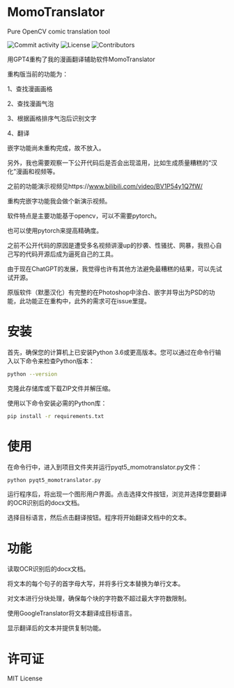 # MomoTranslator
Pure OpenCV comic translation tool

![Commit activity](https://img.shields.io/github/commit-activity/m/alicewish/MomoTranslator)
![License](https://img.shields.io/github/license/alicewish/MomoTranslator)
![Contributors](https://img.shields.io/github/contributors/alicewish/MomoTranslator)


用GPT4重构了我的漫画翻译辅助软件MomoTranslator


重构版当前的功能为：

1、查找漫画画格

2、查找漫画气泡

3、根据画格排序气泡后识别文字

4、翻译


嵌字功能尚未重构完成，故不放入。

另外，我也需要观察一下公开代码后是否会出现滥用，比如生成质量糟糕的“汉化”漫画和视频等。


之前的功能演示视频见https://www.bilibili.com/video/BV1P54y1Q7fW/

重构完嵌字功能我会做个新演示视频。


软件特点是主要功能基于opencv，可以不需要pytorch。

也可以使用pytorch来提高精确度。


之前不公开代码的原因是遭受多名视频讲漫up的抄袭、性骚扰、网暴，我担心自己写的代码开源后成为逼死自己的工具。

由于现在ChatGPT的发展，我觉得也许有其他方法避免最糟糕的结果，可以先试试开源。


原版软件（默墨汉化）有完整的在Photoshop中涂白、嵌字并导出为PSD的功能，此功能正在重构中，此外的需求可在issue里提。

# 安装

首先，确保您的计算机上已安装Python 3.6或更高版本。您可以通过在命令行输入以下命令来检查Python版本：
```bash
python --version
```

克隆此存储库或下载ZIP文件并解压缩。

使用以下命令安装必需的Python库：
```bash
pip install -r requirements.txt
```

# 使用

在命令行中，进入到项目文件夹并运行pyqt5_momotranslator.py文件：

```bash
python pyqt5_momotranslator.py
```

运行程序后，将出现一个图形用户界面。点击选择文件按钮，浏览并选择您要翻译的OCR识别后的docx文档。

选择目标语言，然后点击翻译按钮。程序将开始翻译文档中的文本。

# 功能

读取OCR识别后的docx文档。

将文本的每个句子的首字母大写，并将多行文本替换为单行文本。

对文本进行分块处理，确保每个块的字符数不超过最大字符数限制。

使用GoogleTranslator将文本翻译成目标语言。

显示翻译后的文本并提供复制功能。

# 许可证

MIT License
